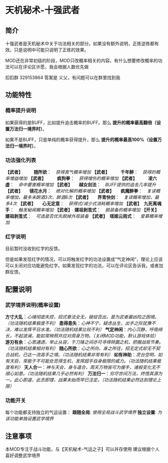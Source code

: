 # 天机秘术-十强武者

## 简介

十强武者是天机秘术中关于功法相关的部分。如果没有额外说明，正练逆练都有效。只是说明中可能只说明了正练的效果。

MOD还在非常初级的阶段，MOD只改概率相关的内容。有什么想要修改概率的功法可以在评论区许愿，我会根据人数优先做

扣扣群 329153864 答案是 义父，有问题可以在群里找到我

## 功能特性

### 概率提升说明

如果获得的是BUFF，比如提升追击概率的BUFF。那么 **提升的概率最高翻倍（设置万法归一境界时）**。

如果不是BUFF，只是单纯的概率获得提升，那么 **提升的概率最高100%（设置万法归一境界时）**。

### 功法强化列表

**【武者】　　　随所欲**：　*获得真气概率增加*
**【武者】　　　千年醉**：　*获得的概率增益增加*
**【武者】　　　疯狗拳**：　*获得增伤的概率增加*
**【武者】　　　凌六虚**：　*命中要害概率增加*
**【武者】　　越女剑法**：　*BUFF提供的追击几率提升*
**【武者】　　镜花水月**：　*绝对化解的概率增加*
**【武者】　　疯魔醉拳**：　*复读概率增加，最多未醉酒3次，醉酒8次*
**【武者】　　界青快剑**：　*复读概率增加，最多4次*
**【武者】　　心无定意**：　*获得式/减少式消耗概率增加*
**【武者】　九死离魂手**：　*触发秘闻概率增加*
**【武者】　嫘祖剥茧式**：　*脱装备的概率增加*
**【开关】　嫘祖剥茧式**：　*可选是否优先脱掉外观装备*
**【武者】　瑶姬云雨式**：　*爱慕概率增加*

### 红字说明

目前暂时没收到红字的反馈。

但是如果发现红字的情况，可以将触发红字的功法设置成“气定神闲”，理论上应该可以关闭对应功能避免红字。如果发现红字的功法，可以在评论区告诉我，或者加群反馈。

## 配置说明

### 武学境界说明(概率设置)

**方寸大乱**：*心绪彻底失控，招式章法全无，破绽百出，是为武者最凶险之困境。（功法随机结果极度不利）*
**患得患失**：*心神不宁，疑虑丛生，出手之际犹豫不决，难以发挥平日水准。（功法随机结果比较不利）*
**气定神闲**：*内心沉静，呼吸绵长，不起波澜，能如常映照并应对周身万物。（关闭MOD功能，默认游戏体验）*
**游刃有余**：*心思通透，举止从容，于刀锋之间亦可寻得转圜之机，把握战局节奏。（功法随机结果相对有利）*
**随心所欲**：*心之所向，身之所往，招无定式却无不契合战机，已达一流高手之境。（功法随机结果非常有利）*
**如有神助**：*灵台空明，如有天启，常能于不可能处觅得生机，发挥超乎自身极限的威力。（功法随机结果极度有利）*
**天人合一**：*神与天会，身与道合，周天万物皆可为援手，诸般变化无不顺心如意。（功法随机结果几乎必然有利）*
**万法归一**：*穷尽世间万法，终悟其源为一。此心即道，此念即理，战果未始而早已注定。（功法随机结果必然达到理论上限）*

### 功能开关

每个功能都支持独立的气运设置：
**跟随全局**: *使用全局战斗武学境界*
**独立设置**: *为该功能单独设置武学境界*

## 注意事项

本MOD专注于战斗功能，与【天机秘术-气运之子】可以并存使用
建议根据个人喜好调整武学境界
